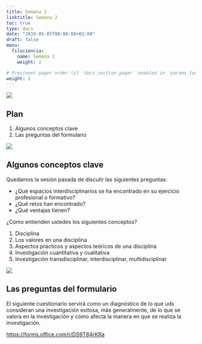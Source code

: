 ```yaml
---
title: Semana 2
linktitle: Semana 2 
toc: true
type: docs
date: "2019-05-05T00:00:00+01:00"
draft: false
menu:
  filociencia:
    name: Semana 2
    weight: 2

# Prev/next pager order (if `docs_section_pager` enabled in `params.toml`)
weight: 1
---
```


![](/courses/hfc/_index_files/borde.jpg)

## Plan
1.  Algunos conceptos clave
1.  Las preguntas del formulario

![](/courses/hfc/_index_files/borde.jpg)

##  Algunos conceptos clave

Quedamos la sesión pasada de discutir las siguientes preguntas:

- ¿Qué espacios interdisciplinarios se ha encontrado en su ejercicio profesional o formativo? 
- ¿Qué retos han encontrado?
- ¿Qué ventajas tienen?

¿Cómo entienden ustedes los siguientes conceptos?

1.  Disciplina
2.  Los valores en una disciplina
3.  Aspectos prácticos y aspectos teóricos de una disciplina
4.  Investigación cuantitativa y cualitativa
5.  Investigación transdisciplinar, interdisciplinar, multidisciplinar

![](/courses/hfc/_index_files/borde.jpg)

## Las preguntas del formulario

El siguiente cuestionario servirá como un diagnóstico de lo que uds consideran una investigación exitosa, más generalmente, de lo que se valora en la investigación y cómo afecta la manera en que se realiza la investigación.

https://forms.office.com/r/DS9T84rKRa
